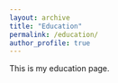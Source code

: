 ```yaml
---
layout: archive
title: "Education"
permalink: /education/
author_profile: true
---
```


This is my education page.